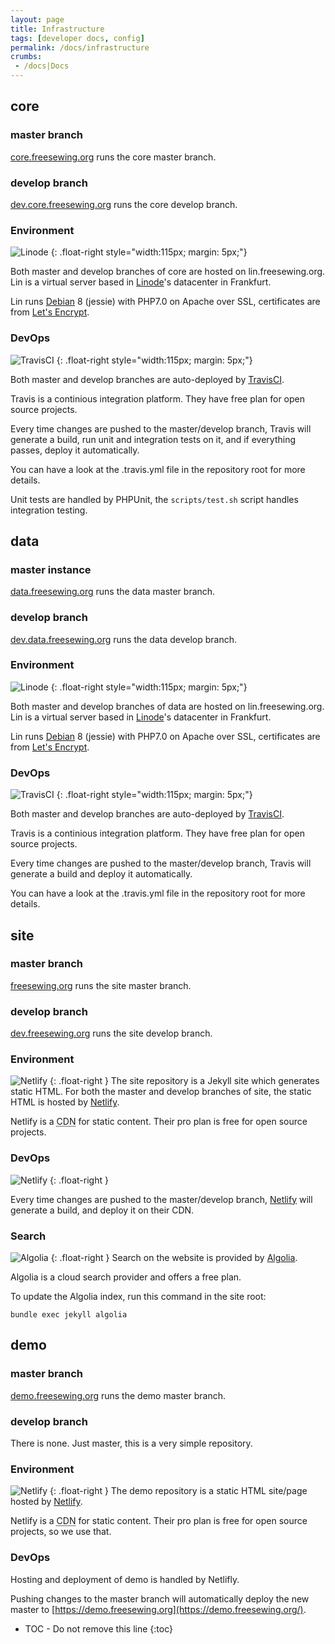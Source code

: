 ```yaml
---
layout: page
title: Infrastructure
tags: [developer docs, config]
permalink: /docs/infrastructure
crumbs:
 - /docs|Docs
---
```

## core

### master branch

[core.freesewing.org](https://core.freesewing.org/) runs the core master branch.

### develop branch

[dev.core.freesewing.org](https://dev.core.freesewing.org) runs the core develop branch.

### Environment
![Linode](/img/linode.png)
{: .float-right style="width:115px; margin: 5px;"}

Both master and develop branches of core are hosted on lin.freesewing.org.
Lin is a virtual server based in [Linode](https://www.linode.com/")'s datacenter in Frankfurt.

Lin runs [Debian](https://debian.org) 8 (jessie) with PHP7.0 on Apache over SSL, 
certificates are from [Let's Encrypt](https://letsencrypt.org/).

### DevOps
![TravisCI](/img/travis.png)
{: .float-right style="width:115px; margin: 5px;"}

Both master and develop branches are auto-deployed by [TravisCI](https://travis-ci.org/freesewing). 

Travis is a continious integration platform. They have free plan for open source projects.

Every time changes are pushed to the master/develop branch, Travis will generate a build,
run unit and integration tests on it, and if everything passes, deploy it automatically.

You can have a look at the .travis.yml file in the repository root for more details.

Unit tests are handled by PHPUnit, the `scripts/test.sh` script handles integration testing.

## data

### master instance

[data.freesewing.org](https://data.freesewing.org/) runs the data master branch.

### develop branch

[dev.data.freesewing.org](https://dev.data.freesewing.org) runs the data develop branch.

### Environment
![Linode](/img/linode.png)
{: .float-right style="width:115px; margin: 5px;"}

Both master and develop branches of data are hosted on lin.freesewing.org.
Lin is a virtual server based in [Linode](https://www.linode.com/")'s datacenter in Frankfurt.

Lin runs [Debian](https://debian.org) 8 (jessie) with PHP7.0 on Apache over SSL, 
certificates are from [Let's Encrypt](https://letsencrypt.org/).

### DevOps
![TravisCI](/img/travis.png)
{: .float-right style="width:115px; margin: 5px;"}

Both master and develop branches are auto-deployed by [TravisCI](https://travis-ci.org/freesewing). 

Travis is a continious integration platform. They have free plan for open source projects.

Every time changes are pushed to the master/develop branch, Travis will generate a build and deploy it automatically.

You can have a look at the .travis.yml file in the repository root for more details.

## site

### master branch

[freesewing.org](https://freesewing.org/) runs the site master branch.

### develop branch

[dev.freesewing.org](https://dev.freesewing.org/) runs the site develop branch.

### Environment

![Netlify](/img/netlify.svg)
{: .float-right }
The site repository is a Jekyll site which generates static HTML.
For both the master and develop branches of site, the static HTML is hosted by 
[Netlify](https://www.netlify.com/).

Netlify is a <abbr title="Content Delivery Network">CDN</abbr> for static content.
Their pro plan is free for open source projects.

### DevOps

![Netlify](/img/netlify.svg)
{: .float-right }

Every time changes are pushed to the master/develop branch, [Netlify](https://www.netlify.com/)
will generate a build, and deploy it on their CDN.

### Search

![Algolia](/img/algolia.svg)
{: .float-right }
Search on the website is provided by [Algolia](https://www.algolia.com/).

Algolia is a cloud search provider and offers a free plan.

To update the Algolia index, run this command in the site root:

```
bundle exec jekyll algolia
```

## demo

### master branch

[demo.freesewing.org](https://demo.freesewing.org/) runs the demo master branch.

### develop branch

There is none. Just master, this is a very simple repository.

### Environment

![Netlify](https://www.netlify.com/img/global/badges/netlify-color-bg.svg)
{: .float-right }
The demo repository is a static HTML site/page hosted by [Netlify](https://www.netlify.com/).

Netlify is a <abbr title="Content Delivery Network">CDN</abbr> for static content.
Their pro plan is free for open source projects, so we use that.

### DevOps

Hosting and deployment of demo is handled by Netlifly.

Pushing changes to the master branch will automatically deploy the 
new master to [https://demo.freesewing.org](https://demo.freesewing.org/).

* TOC - Do not remove this line
{:toc}

